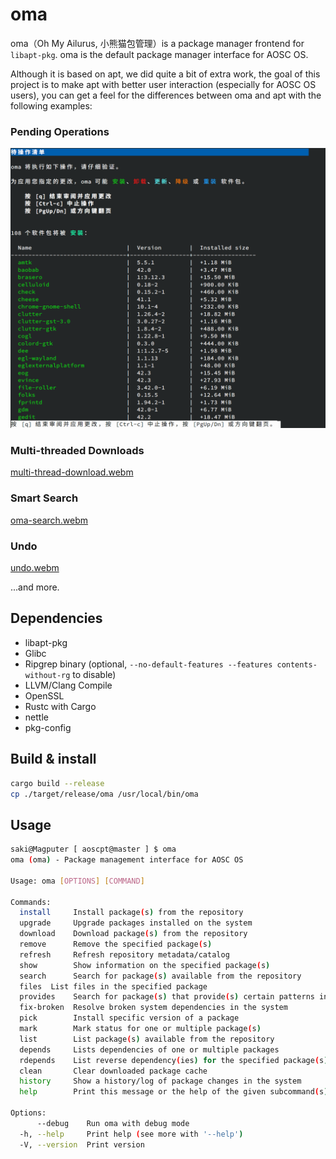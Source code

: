 # oma

oma（Oh My Ailurus, 小熊猫包管理）is a package manager frontend for `libapt-pkg`. oma is the default package manager interface for AOSC OS.

Although it is based on apt, we did quite a bit of extra work, the goal of this project is to make apt with better user interaction (especially for AOSC OS users), you can get a feel for the differences between oma and apt with the following examples:

### Pending Operations

![](screenshot/image.png)

### Multi-threaded Downloads

[multi-thread-download.webm](https://github.com/AOSC-Dev/oma/assets/19554922/e857a946-b6c5-4c22-8d56-398b2ce0a624)

### Smart Search

[oma-search.webm](https://github.com/AOSC-Dev/oma/assets/19554922/eed6d992-6464-48eb-8b4f-075ea378bd0c)

### Undo
[undo.webm](https://github.com/AOSC-Dev/oma/assets/19554922/f971313b-15bd-4a8e-9b33-aa5c4645e46b)

...and more.

## Dependencies

- libapt-pkg
- Glibc
- Ripgrep binary (optional, `--no-default-features --features contents-without-rg` to disable)
- LLVM/Clang Compile
- OpenSSL
- Rustc with Cargo
- nettle
- pkg-config

## Build & install

```bash
cargo build --release
cp ./target/release/oma /usr/local/bin/oma
```

## Usage

```bash
saki@Magputer [ aoscpt@master ] $ oma
oma (oma) - Package management interface for AOSC OS

Usage: oma [OPTIONS] [COMMAND]

Commands:
  install     Install package(s) from the repository
  upgrade     Upgrade packages installed on the system
  download    Download package(s) from the repository
  remove      Remove the specified package(s)
  refresh     Refresh repository metadata/catalog
  show        Show information on the specified package(s)
  search      Search for package(s) available from the repository
  files  List files in the specified package
  provides    Search for package(s) that provide(s) certain patterns in a path
  fix-broken  Resolve broken system dependencies in the system
  pick        Install specific version of a package
  mark        Mark status for one or multiple package(s)
  list        List package(s) available from the repository
  depends     Lists dependencies of one or multiple packages
  rdepends    List reverse dependency(ies) for the specified package(s)
  clean       Clear downloaded package cache
  history     Show a history/log of package changes in the system
  help        Print this message or the help of the given subcommand(s)

Options:
      --debug    Run oma with debug mode
  -h, --help     Print help (see more with '--help')
  -V, --version  Print version

```

